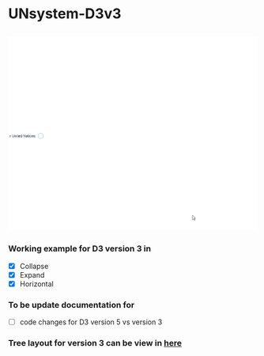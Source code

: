 # UNsystem-D3v3

![Preview](https://github.com/jyang123-bit/UNsystem-D3v3/blob/master/images/D3v3.gif)
---

### Working example for D3 version 3 in 
- [x] Collapse
- [x] Expand
- [x] Horizontal 

### To be update documentation for 
- [ ] code changes for D3 version 5 vs version 3

### Tree layout for version 3 can be view in [here](https://jyang123-bit.github.io/UNsystem-D3v3/)
